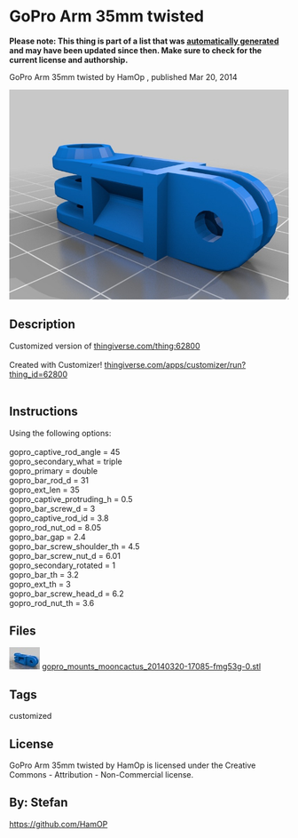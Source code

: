 GoPro Arm 35mm twisted
===============
**Please note: This thing is part of a list that was [automatically generated](https://github.com/carlosgs/export-things) and may have been updated since then. Make sure to check for the current license and authorship.**  

GoPro Arm 35mm twisted  by HamOp , published Mar 20, 2014

![Image](img/gopro_mounts_mooncactus_20140320-17085-fmg53g-0_display_large.jpg)

Description
--------
Customized version of <a href="http://www.thingiverse.com/thing:62800" target="_blank" rel="nofollow">thingiverse.com/thing:62800</a><br />
<br />
Created with Customizer! <a href="http://www.thingiverse.com/apps/customizer/run?thing_id=62800" target="_blank" rel="nofollow">thingiverse.com/apps/customizer/run?thing_id=62800</a><br />
<br />

Instructions
--------
Using the following options:<br />
<br />
gopro_captive_rod_angle = 45<br />
gopro_secondary_what = triple<br />
gopro_primary = double<br />
gopro_bar_rod_d = 31<br />
gopro_ext_len = 35<br />
gopro_captive_protruding_h = 0.5<br />
gopro_bar_screw_d = 3<br />
gopro_captive_rod_id = 3.8<br />
gopro_rod_nut_od = 8.05<br />
gopro_bar_gap = 2.4<br />
gopro_bar_screw_shoulder_th = 4.5<br />
gopro_bar_screw_nut_d = 6.01<br />
gopro_secondary_rotated = 1<br />
gopro_bar_th = 3.2<br />
gopro_ext_th = 3<br />
gopro_bar_screw_head_d = 6.2<br />
gopro_rod_nut_th = 3.6<br />

Files
--------
[![Image](img/gopro_mounts_mooncactus_20140320-17085-fmg53g-0_preview_tinycard.jpg)](gopro_mounts_mooncactus_20140320-17085-fmg53g-0.stl)
 [ gopro_mounts_mooncactus_20140320-17085-fmg53g-0.stl](gopro_mounts_mooncactus_20140320-17085-fmg53g-0.stl)  



Tags
--------
customized  

  

License
--------
GoPro Arm 35mm twisted by HamOp is licensed under the Creative Commons - Attribution - Non-Commercial license.  



By: Stefan
--------
<https://github.com/HamOP>